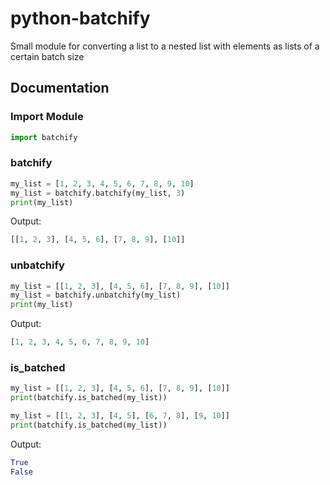 # python-batchify
Small module for converting a list to a nested list with elements as lists of a certain batch size

## Documentation

### Import Module

```python
import batchify
```

### batchify

```python
my_list = [1, 2, 3, 4, 5, 6, 7, 8, 9, 10]
my_list = batchify.batchify(my_list, 3)
print(my_list)
```
Output:
```python
[[1, 2, 3], [4, 5, 6], [7, 8, 9], [10]]
```

### unbatchify

```python
my_list = [[1, 2, 3], [4, 5, 6], [7, 8, 9], [10]]
my_list = batchify.unbatchify(my_list)
print(my_list)
```
Output:
```python
[1, 2, 3, 4, 5, 6, 7, 8, 9, 10]
```

### is_batched

```python
my_list = [[1, 2, 3], [4, 5, 6], [7, 8, 9], [10]]
print(batchify.is_batched(my_list))

my_list = [[1, 2, 3], [4, 5], [6, 7, 8], [9, 10]]
print(batchify.is_batched(my_list))
```
Output:
```python
True
False
```
